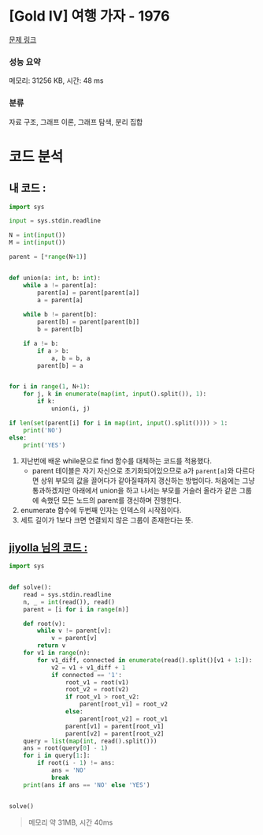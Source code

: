 # [Gold IV] 여행 가자 - 1976 

[문제 링크](https://www.acmicpc.net/problem/1976) 

### 성능 요약

메모리: 31256 KB, 시간: 48 ms

### 분류

자료 구조, 그래프 이론, 그래프 탐색, 분리 집합

# 코드 분석
## 내 코드 :
```python
import sys

input = sys.stdin.readline

N = int(input())
M = int(input())

parent = [*range(N+1)]


def union(a: int, b: int):
    while a != parent[a]:
        parent[a] = parent[parent[a]]
        a = parent[a]
        
    while b != parent[b]:
        parent[b] = parent[parent[b]]
        b = parent[b]

    if a != b:
        if a > b:
            a, b = b, a
        parent[b] = a


for i in range(1, N+1):
    for j, k in enumerate(map(int, input().split()), 1):
        if k:
            union(i, j)

if len(set(parent[i] for i in map(int, input().split()))) > 1:
    print('NO')
else:
    print('YES')
```
1. 지난번에 배운 while문으로 find 함수를 대체하는 코드를 적용했다.
    - parent 테이블은 자기 자신으로 초기화되어있으므로 a가 `parent[a]`와 다르다면 상위 부모의 값을 끌어다가 같아질때까지 갱신하는 방법이다. 처음에는 그냥 통과하겠지만 아래에서 union을 하고 나서는 부모를 거슬러 올라가 같은 그룹에 속했던 모든 노드의 parent를 갱신하며 진행한다.
2. enumerate 함수에 두번째 인자는 인덱스의 시작점이다.
3. 세트 길이가 1보다 크면 연결되지 않은 그룹이 존재한다는 뜻.

## [jiyolla 님의 코드 :](https://www.acmicpc.net/source/25651160)
```python
import sys


def solve():
    read = sys.stdin.readline
    n, _ = int(read()), read()
    parent = [i for i in range(n)]

    def root(v):
        while v != parent[v]:
            v = parent[v]
        return v
    for v1 in range(n):
        for v1_diff, connected in enumerate(read().split()[v1 + 1:]):
            v2 = v1 + v1_diff + 1
            if connected == '1':
                root_v1 = root(v1)
                root_v2 = root(v2)
                if root_v1 > root_v2:
                    parent[root_v1] = root_v2
                else:
                    parent[root_v2] = root_v1
                parent[v1] = parent[root_v1]
                parent[v2] = parent[root_v2]
    query = list(map(int, read().split()))
    ans = root(query[0] - 1)
    for i in query[1:]:
        if root(i - 1) != ans:
            ans = 'NO'
            break
    print(ans if ans == 'NO' else 'YES')


solve()
```
> 메모리 약 31MB, 시간 40ms

